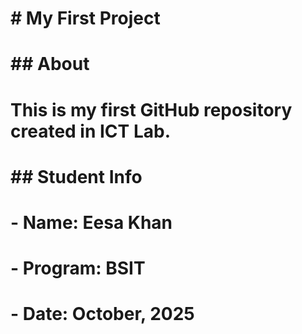 # \# My First Project

# \## About

# This is my first GitHub repository created in ICT Lab.

# \## Student Info

# \- Name: Eesa Khan

# \- Program: BSIT

# \- Date: October, 2025

